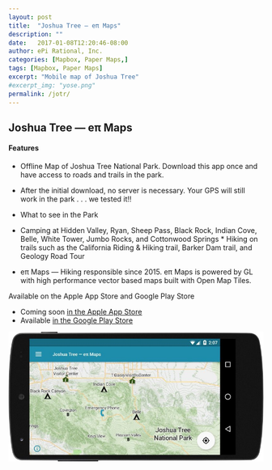 ```yaml
---
layout: post
title:  "Joshua Tree — eπ Maps"
description: ""
date:   2017-01-08T12:20:46-08:00
author: ePi Rational, Inc.
categories: [Mapbox, Paper Maps,]
tags: [Mapbox, Paper Maps]
excerpt: "Mobile map of Joshua Tree"
#excerpt_img: "yose.png"
permalink: /jotr/
---
```


## Joshua Tree — eπ Maps

#### Features
* Offline Map of Joshua Tree National Park.  Download this app once and have access to roads and trails in the park.

* After the initial download, no server is necessary.  Your GPS will still work in the park . . . we tested it!!

* What to see in the Park
* Camping at Hidden Valley, Ryan, Sheep Pass, Black Rock, Indian Cove, Belle, White Tower, Jumbo Rocks, and Cottonwood Springs
* Hiking on trails such as the California Riding & Hiking trail, Barker Dam trail, and Geology Road Tour

* eπ Maps — Hiking responsible since 2015.  eπ Maps is powered by GL with high performance vector based maps built with Open Map Tiles.

Available on the Apple App Store and Google Play Store

* Coming soon [in the Apple App Store][ios]
* Available [in the Google Play Store][android]

[![Joshua Tree Android](/assets/img/jotr-android.jpeg)][android]

[ios]:      https://itunes.apple.com/us/developer/epi-rational-inc./id416401310
[android]:  https://play.google.com/store/apps/details?id=com.roblabs.papermaps.nps.jotr

[tsg]:  http://www.timestampgenerator.com

